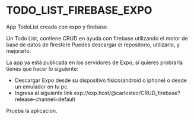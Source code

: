 # TODO_LIST_FIREBASE_EXPO
App TodoList creada con expo y firebase

Un Todo List, contiene CRUD en ayuda con firebase utilizando el motor de base de datos de firestore
Puedes descargar el repositorio, utilizarlo, y mejorarlo.

La app ya está publicada en los servidores de Expo, si quieres probrarla tienes que hacer lo siguiente: 
  * Descargar Expo desde su dispositivo físico(android o iphone) o desde un emulador en tu pc.
  * Ingresa al siguiente link exp://exp.host/@carlostec/CRUD_firebase?release-channel=default
  
 Prueba la aplicacion.
 
